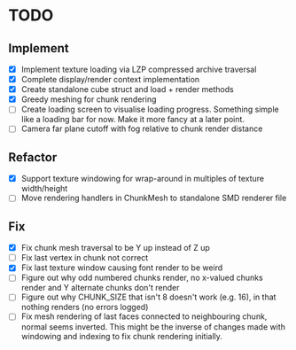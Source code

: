 # TODO

## Implement

* [x] Implement texture loading via LZP compressed archive traversal
* [x] Complete display/render context implementation
* [x] Create standalone cube struct and load + render methods
* [x] Greedy meshing for chunk rendering
* [ ] Create loading screen to visualise loading progress. Something simple like a loading bar for now. Make it more
  fancy at a later point.
* [ ] Camera far plane cutoff with fog relative to chunk render distance

## Refactor

* [x] Support texture windowing for wrap-around in multiples of texture width/height
* [ ] Move rendering handlers in ChunkMesh to standalone SMD renderer file

## Fix

* [x] Fix chunk mesh traversal to be Y up instead of Z up
* [ ] Fix last vertex in chunk not correct
* [x] Fix last texture window causing font render to be weird
* [ ] Figure out why odd numbered chunks render, no x-valued chunks render and Y alternate chunks don't render
* [ ] Figure out why CHUNK_SIZE that isn't 8 doesn't work (e.g. 16), in that nothing renders (no errors logged)
* [ ] Fix mesh rendering of last faces connected to neighbouring chunk, normal seems inverted. 
  This might be the inverse of changes made with windowing and indexing to fix chunk rendering initially.